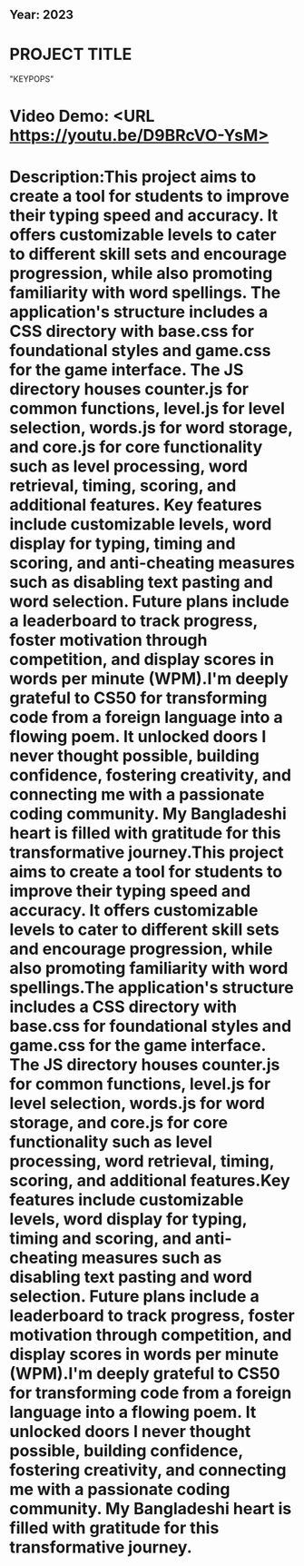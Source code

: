 <!-- **PROJECT STRUCTURE** -->

## Year: 2023

# PROJECT TITLE
"KEYPOPS"

# Video Demo: <URL https://youtu.be/D9BRcVO-YsM>

# Description:This project aims to create a tool for students to improve their typing speed and accuracy. It offers customizable levels to cater to different skill sets and encourage progression, while also promoting familiarity with word spellings. The application's structure includes a CSS directory with base.css for foundational styles and game.css for the game interface. The JS directory houses counter.js for common functions, level.js for level selection, words.js for word storage, and core.js for core functionality such as level processing, word retrieval, timing, scoring, and additional features. Key features include customizable levels, word display for typing, timing and scoring, and anti-cheating measures such as disabling text pasting and word selection. Future plans include a leaderboard to track progress, foster motivation through competition, and display scores in words per minute (WPM).I'm deeply grateful to CS50 for transforming code from a foreign language into a flowing poem. It unlocked doors I never thought possible, building confidence, fostering creativity, and connecting me with a passionate coding community. My Bangladeshi heart is filled with gratitude for this transformative journey.This project aims to create a tool for students to improve their typing speed and accuracy. It offers customizable levels to cater to different skill sets and encourage progression, while also promoting familiarity with word spellings.The application's structure includes a CSS directory with base.css for foundational styles and game.css for the game interface. The JS directory houses counter.js for common functions, level.js for level selection, words.js for word storage, and core.js for core functionality such as level processing, word retrieval, timing, scoring, and additional features.Key features include customizable levels, word display for typing, timing and scoring, and anti-cheating measures such as disabling text pasting and word selection. Future plans include a leaderboard to track progress, foster motivation through competition, and display scores in words per minute (WPM).I'm deeply grateful to CS50 for transforming code from a foreign language into a flowing poem. It unlocked doors I never thought possible, building confidence, fostering creativity, and connecting me with a passionate coding community. My Bangladeshi heart is filled with gratitude for this transformative journey.
